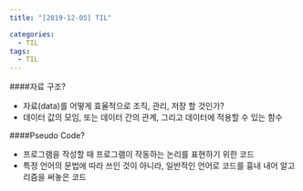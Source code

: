 ```yaml
---
title: "[2019-12-05] TIL"

categories:
  - TIL 
tags:
  - TIL
---
```


####자료 구조?

* 자료(data)를 어떻게 효율적으로 조직, 관리, 저장 할 것인가?
* 데이터 값의 모임, 또는 데이터 간의 관계, 그리고 데이터에 적용할 수 있는 함수

####Pseudo Code?
* 프로그램을 작성할 때 프로그램이 작동하는 논리를 표현하기 위한 코드
* 특정 언어의 문법에 따라 쓰인 것이 아니라, 일반적인 언어로 코드를 흉내 내어 알고리즘을 써놓은  코드





